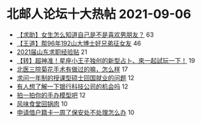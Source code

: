 # 北邮人论坛十大热帖 2021-09-06

- [【求助】女生怎么知道自己是不是喜欢男朋友？](https://bbs.byr.cn/article/Feeling/3176907) 63
- [【王道】帮96年192山大博士好兄弟征女友](https://bbs.byr.cn/article/Friends/2003751) 46
- [2021届山东求职经验贴](https://bbs.byr.cn/article/Shandong/420896) 21
- [【转】超神准！星座小王子独创的新型占卜、來一起試玩一下！](https://bbs.byr.cn/article/Constellations/326533) 19
- [北医三院菊花手术有做过的嘛，怎么样](https://bbs.byr.cn/article/Health/226183) 17
- [求问一年制的授课型硕士回国就业的问题](https://bbs.byr.cn/article/GoAbroad/379628) 12
- [有人想了解一下银行科技公司的机会吗](https://bbs.byr.cn/article/WorkLife/1172924) 12
- [拍一拍你的手办模型吧](https://bbs.byr.cn/article/Photo/270728) 12
- [风味食堂回锅肉](https://bbs.byr.cn/article/Picture/3298556) 10
- [申请借户籍卡一周了保安处不处理怎么办](https://bbs.byr.cn/article/Talking/6298376) 10


